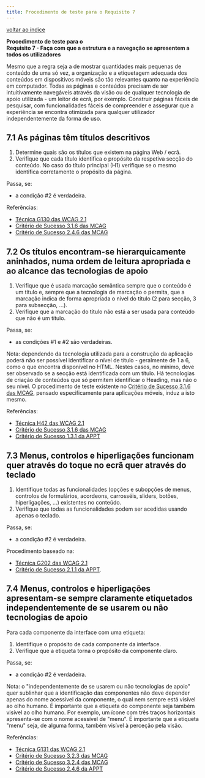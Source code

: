 ```yaml
---
title: Procedimento de teste para o Requisito 7 
---
```


[voltar ao índice](index.md)

**Procedimento de teste para o**<br>**Requisito 7 - Faça com que a estrutura e a navegação se apresentem a todos os utilizadores**

Mesmo que a regra seja a de mostrar quantidades mais pequenas de conteúdo de uma só vez, a organização e a etiquetagem adequada dos conteúdos em dispositivos móveis são tão relevantes quanto na experiência em computador. Todas as páginas e conteúdos precisam de ser intuitivamente navegáveis através da visão ou de qualquer tecnologia de apoio utilizada - um leitor de ecrã, por exemplo. Construir páginas fáceis de pesquisar, com funcionalidades fáceis de compreender e assegurar que a experiência se encontra otimizada para qualquer utilizador independentemente da forma de uso.

## 7.1 As páginas têm títulos descritivos

1. Determine quais são os títulos que existem na página Web / ecrã.
2. Verifique que cada título identifica o propósito da respetiva secção do conteúdo. No caso do título principal (H1) verifique se o mesmo identifica corretamente o propósito da página.

Passa, se:

- a condição #2 é verdadeira.

Referências:

- [Técnica G130 das WCAG 2.1](https://www.w3.org/WAI/WCAG22/Techniques/general/G130)
- [Critério de Sucesso 3.1.6 das MCAG](https://getevinced.github.io/mcag/#section-headings)
- [Critério de Sucesso 2.4.6 das MCAG](https://appt.org/en/guidelines/wcag/success-criterion-2-4-6)


## 7.2 Os títulos encontram-se hierarquicamente aninhados, numa ordem de leitura apropriada e ao alcance das tecnologias de apoio

1. Verifique que é usada marcação semântica sempre que o conteúdo é um título e, sempre que a tecnologia de marcação o permita, que a marcação indica de forma apropriada o nível do título (2 para secção, 3 para subsecção, ...).
2. Verifique que a marcação do título não está a ser usada para conteúdo que não é um título.

Passa, se:

- as condições #1 e #2 são verdadeiras.

Nota: dependendo da tecnologia utilizada para a construção da aplicação poderá não ser possível identificar o nível de título - geralmente de 1 a 6, como o que encontra disponível no HTML. Nestes casos, no mínimo, deve ser observado se a secção está identificada com um título. Há tecnologias de criação de conteúdos que só permitem identificar o Heading, mas não o seu nível. O procedimento de teste existente no [Critério de Sucesso 3.1.6 das MCAG](https://getevinced.github.io/mcag/#section-headings), pensado especificamente para aplicações móveis, induz a isto mesmo.

Referências:

- [Técnica H42 das WCAG 2.1](https://www.w3.org/WAI/WCAG22/Techniques/html/H42)
- [Critério de Sucesso 3.1.6 das MCAG](https://getevinced.github.io/mcag/#section-headings)
- [Critério de Sucesso 1.3.1 da APPT](https://appt.org/en/guidelines/wcag/success-criterion-1-3-1)


## 7.3 Menus, controlos e hiperligações funcionam quer através do toque no ecrã quer através do teclado

1. Identifique todas as funcionalidades (opções e subopções de menus, controlos de formulários, acordeons, carrosséis, sliders, botões, hiperligações, ...) existentes no conteúdo.
2. Verifique que todas as funcionalidades podem ser acedidas usando apenas o teclado.

Passa, se:

- a condição #2 é verdadeira.

Procedimento baseado na:

- [Técnica G202 das WCAG 2.1](https://www.w3.org/WAI/WCAG22/Techniques/general/G202)
- [Critério de Sucesso 2.1.1 da APPT](https://appt.org/en/guidelines/wcag/success-criterion-2-1-1).


## 7.4 Menus, controlos e hiperligações apresentam-se sempre claramente etiquetados independentemente de se usarem ou não tecnologias de apoio

Para cada componente da interface com uma etiqueta:

1. Identifique o propósito de cada componente da interface.
2. Verifique que a etiqueta torna o propósito da componente claro.

Passa, se:

- a condição #2 é verdadeira.

Nota: o "independentemente de se usarem ou não tecnologias de apoio" quer sublinhar que a identificação das componentes não deve depender apenas do nome acessível da componente, o qual nem sempre está visível ao olho humano. É importante que a etiqueta do componente seja também visível ao olho humano. Por exemplo, um ícone com três traços horizontais apresenta-se com o nome acessível de "menu". É importante que a etiqueta "menu" seja, de alguma forma, também visível à perceção pela visão.

Referências:

- [Técnica G131 das WCAG 2.1](https://www.w3.org/WAI/WCAG22/Techniques/general/G131)
- [Critério de Sucesso 3.2.3 das MCAG](https://getevinced.github.io/mcag/#consistent-labeling)
- [Critério de Sucesso 3.2.4 das MCAG](https://getevinced.github.io/mcag/#unique-labels)
- [Critério de Sucesso 2.4.6 da APPT](https://appt.org/en/guidelines/wcag/success-criterion-2-4-6)

